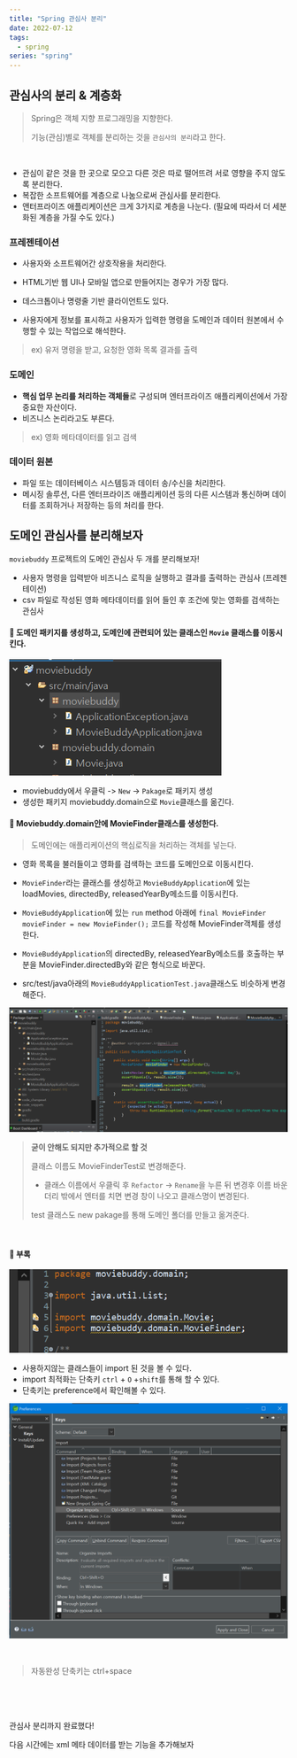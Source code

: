 ```yaml
---
title: "Spring 관심사 분리"
date: 2022-07-12
tags:
  - spring
series: "spring"
---
```


## 관심사의 분리 & 계층화

> Spring은 객체 지향 프로그래밍을 지향한다.
>
> 기능(관심)별로 객체를 분리하는 것을 `관심사의 분리`라고 한다.

<br/>

- 관심이 같은 것을 한 곳으로 모으고 다른 것은 따로 떨어뜨려 서로 영향을 주지 않도록 분리한다.
- 복잡한 소프트웨어를 계층으로 나눔으로써 관심사를 분리한다.
- 앤터프라이즈 애플리케이션은 크게 3가지로 계층을 나눈다. (필요에 따라서 더 세분화된 계층을 가질 수도 있다.)

### 프레젠테이션

- 사용자와 소프트웨어간 상호작용을 처리한다.

- HTML기반 웹 UI나 모바일 앱으로 만들어지는 경우가 가장 많다.
- 데스크톱이나 명령줄 기반 클라이언트도 있다.
- 사용자에게 정보를 표시하고 사용자가 입력한 명령을 도메인과 데이터 원본에서 수행할 수 있는 작업으로 해석한다.

> ex) 유저 명령을 받고, 요청한 영화 목록 결과를 출력

### 도메인

- **핵심 업무 논리를 처리하는 객체들**로 구성되며 엔터프라이즈 애플리케이션에서 가장 중요한 자산이다.
- 비즈니스 논리라고도 부른다.

> ex) 영화 메타데이터를 읽고 검색

### 데이터 원본

- 파일 또는 데이터베이스 시스템등과 데이터 송/수신을 처리한다.
- 메시징 솔루션, 다른 엔터프라이즈 애플리케이션 등의 다른 시스템과 통신하며 데이터를 조회하거나 저장하는 등의 처리를 한다.

## 도메인 관심사를 분리해보자

`moviebuddy` 프로젝트의 도메인 관심사 두 개를 분리해보자!

- 사용자 명령을 입력받아 비즈니스 로직을 실행하고 결과를 출력하는 관심사 (프레젠테이션)
- csv 파일로 작성된 영화 메타데이터를 읽어 들인 후 조건에 맞는 영화를 검색하는 관심사

#### 📌 도메인 패키지를 생성하고, 도메인에 관련되어 있는 클래스인 `Movie` 클래스를 이동시킨다.

![](./create_domain.png)

- moviebuddy에서 우클릭 -> `New` -> `Pakage`로 패키지 생성
- 생성한 패키지 moviebuddy.domain으로 `Movie`클래스를 옮긴다.

#### 📌 Moviebuddy.domain안에 MovieFinder클래스를 생성한다.

> 도메인에는 애플리케이션의 핵심로직을 처리하는 객체를 넣는다.

- 영화 목록을 불러들이고 영화를 검색하는 코드를 도메인으로 이동시킨다.

- `MovieFinder`라는 클래스를 생성하고 `MovieBuddyApplication`에 있는 loadMovies, directedBy, releasedYearBy메소드를 이동시킨다.
- `MovieBuddyApplication`에 있는 `run` method 아래에 `final MovieFinder movieFinder = new MovieFinder();` 코드를 작성해 MovieFinder객체를 생성한다.
- `MovieBuddyApplication`의 directedBy, releasedYearBy메소드를 호출하는 부분을 MovieFinder.directedBy와 같은 형식으로 바꾼다.

- src/test/java아래의 `MovieBuddyApplicationTest.java`클래스도 비슷하게 변경해준다.

![](./modify_test.png)

> **굳이 안해도 되지만 추가적으로 할 것**<br/>
>
> 클래스 이름도 MovieFinderTest로 변경해준다.
>
> - 클래스 이름에서 우클릭 후 `Refactor` -> `Rename`을 누른 뒤 변경후 이름 바운더리 밖에서 엔터를 치면 변경 창이 나오고 클래스명이 변경된다.
>
> test 클래스도 new pakage를 통해 도메인 폴더를 만들고 옮겨준다.

<br/>

#### 📌 부록

![](test-import.png)

- 사용하지않는 클래스들이 import 된 것을 볼 수 있다.
- import 최적화는 단축키 `ctrl` + `O` +`shift`를 통해 할 수 있다.
- 단축키는 preference에서 확인해볼 수 있다.

![](./ref-keys.png)

<br/>

> 자동완성 단축키는 ctrl+space

<br/><br/><br/>

관심사 분리까지 완료했다!<br/>

다음 시간에는 xml 메타 데이터를 받는 기능을 추가해보자
